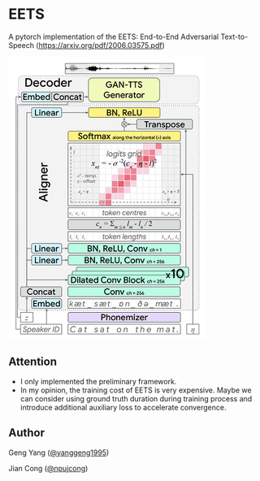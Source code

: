# EETS
A pytorch implementation of the EETS: End-to-End Adversarial Text-to-Speech (https://arxiv.org/pdf/2006.03575.pdf)

![](./images/eets.png)

## Attention
* I only implemented the preliminary framework.
* In my opinion, the training cost of EETS is very expensive. Maybe we can consider using ground truth duration during training process and introduce additional auxiliary loss to accelerate convergence.

## Author
Geng Yang ([@yanggeng1995](https://github.com/yanggeng1995))

Jian Cong ([@npujcong](https://github.com/npujcong))
